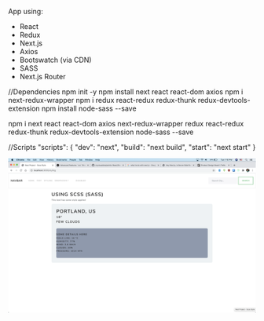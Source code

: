 App using:

- React
- Redux
- Next.js
- Axios
- Bootswatch (via CDN)
- SASS
- Next.js Router

//Dependencies
npm init -y
npm install next react react-dom axios
npm i next-redux-wrapper
npm i redux react-redux redux-thunk redux-devtools-extension
npm install node-sass --save

npm i next react react-dom axios next-redux-wrapper redux react-redux redux-thunk redux-devtools-extension node-sass --save

//Scripts
"scripts": {
  "dev": "next",
  "build": "next build",
  "start": "next start"
}

![Screenshot](FirstNext.png)
